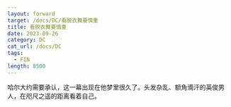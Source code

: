 ```yaml
---
layout: forward
target: /docs/DC/看脱衣舞要慎重
title: 看脱衣舞要慎重
date: 2023-09-26
category: DC
cat_url: /docs/DC
tags: 
  - FIN
length: 8500
---
```


哈尔大约需要承认，这一幕出现在他梦里很久了。头发杂乱、额角滴汗的英俊男人，在咫尺之遥的距离看着自己。
